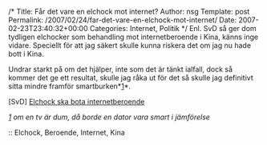 /*
 Title: Får det vare en elchock mot internet?
 Author: nsg
 Template: post
 Permalink: /2007/02/24/far-det-vare-en-elchock-mot-internet/
 Date: 2007-02-23T23:40:32+00:00
 Categories: Internet, Politik
*/
Enl. SvD så ger dom tydligen elchocker som behandling mot internetberoende i Kina, känns inge vidare. Speciellt för att jag säkert skulle kunna riskera det om jag nu hade bott i Kina.

Undrar starkt på om det hjälper, inte som det är tänkt ialfall, dock så kommer det ge ett resultat, skulle jag råka ut för det så skulle jag definitivt sitta mindre framför smartburken*[1]*.

[SvD] [Elchock ska bota internetberoende][1]

*[1] om en tv är dum, då borde en dator vara smart i jämförelse*

:: Elchock, Beroende, Internet, Kina

<small></small>

 [1]: http://www.svd.se/dynamiskt/utrikes/did_14691378.asp